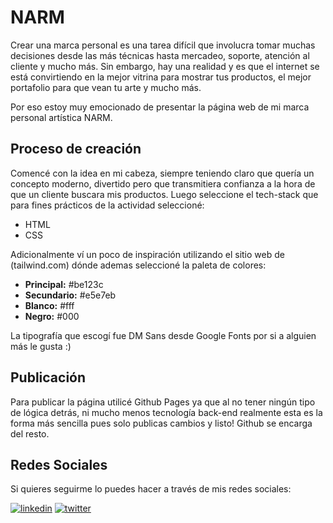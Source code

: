 # NARM
Crear una marca personal es una tarea difícil que involucra tomar muchas decisiones desde las más técnicas hasta mercadeo, soporte, atención al cliente y mucho más. Sin embargo, hay una realidad y es que el internet se está convirtiendo en la mejor vitrina para mostrar tus productos, el mejor portafolio para que vean tu arte y mucho más.

Por eso estoy muy emocionado de presentar la página web de mi marca personal artística NARM.

## Proceso de creación
Comencé con la idea en mi cabeza, siempre teniendo claro que quería un concepto moderno, divertido pero que transmitiera confianza a la hora de que un cliente buscara mis productos. Luego seleccione el tech-stack que para fines prácticos de la actividad seleccioné:

- HTML
- CSS

Adicionalmente ví un poco de inspiración utilizando el sitio web de (tailwind.com) dónde ademas seleccioné la paleta de colores:

- **Principal:** #be123c
- **Secundario:** #e5e7eb
- **Blanco:** #fff
- **Negro:** #000

La tipografía que escogí fue DM Sans desde Google Fonts por si a alguien más le gusta :)

## Publicación
Para publicar la página utilicé Github Pages ya que al no tener ningún tipo de lógica detrás, ni mucho menos tecnología back-end realmente esta es la forma más sencilla pues solo publicas cambios y listo! Github se encarga del resto. 

## Redes Sociales
Si quieres seguirme lo puedes hacer a través de mis redes sociales:

[![linkedin](https://img.shields.io/badge/linkedin-0A66C2?style=for-the-badge&logo=linkedin&logoColor=white)](https://www.linkedin.com/djnarm)
[![twitter](https://img.shields.io/badge/twitter-1DA1F2?style=for-the-badge&logo=twitter&logoColor=white)](https://twitter.com/_djnarm)
